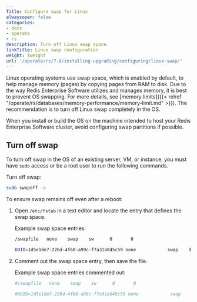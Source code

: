 ```yaml
---
Title: Configure swap for Linux
alwaysopen: false
categories:
- docs
- operate
- rs
description: Turn off Linux swap space.
linkTitle: Linux swap configuration
weight: $weight
url: '/operate/rs/7.8/installing-upgrading/configuring/linux-swap/'
---
```

Linux operating systems use swap space, which is enabled by default, to help manage memory (pages) by
copying pages from RAM to disk. Due to the way Redis Enterprise Software
utilizes and manages memory, it is best to prevent OS swapping. For more details, see [memory limits]({{< relref "/operate/rs/databases/memory-performance/memory-limit.md" >}}). The
recommendation is to turn off Linux swap completely in the OS.

When you install or build the OS on the machine intended to host your Redis Enterprise Software cluster, avoid configuring swap partitions if possible.

## Turn off swap

To turn off swap in the OS of an existing server, VM, or instance, you
must have `sudo` access or be a root user to run the following commands.

Turn off swap:

```sh
sudo swapoff -a
```

To ensure swap remains off even after a reboot:

1. Open `/etc/fstab` in a text editor and locate the entry that defines the swap space.

    Example swap space entries:

    ```sh
    /swapfile   none    swap    sw      0       0
    ```

    ```sh
    UUID=1d5e1de7-226d-4f60-a99c-f7a31a045c59 none            swap    defaults        0 0
    ```

1. Comment out the swap space entry, then save the file.

    Example swap space entries commented out:

    ```sh
    #/swapfile   none    swap    sw      0       0
    ```

    ```sh
    #UUID=1d5e1de7-226d-4f60-a99c-f7a31a045c59 none            swap    defaults        0 0
    ```
